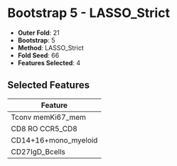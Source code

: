 # Bootstrap 5 - LASSO_Strict

- **Outer Fold**: 21
- **Bootstrap**: 5
- **Method**: LASSO_Strict
- **Fold Seed**: 66
- **Features Selected**: 4

## Selected Features

| Feature |
|---------|
| Tconv memKi67_mem |
| CD8 RO CCR5_CD8 |
| CD14+16+mono_myeloid |
| CD27IgD_Bcells |
